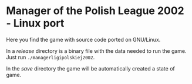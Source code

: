 # Manager of the Polish League 2002 - Linux port

Here you find the game with source code ported on GNU/Linux.

In a *release* directory is a binary file with the data needed to run the game. Just run `./managerligipolskiej2002`.

In the *save* directory the game will be automatically created a state of game.
